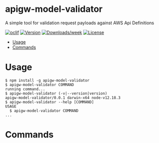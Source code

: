 apigw-model-validator
=====================

A simple tool for validation request payloads against AWS Api Definitions

[![oclif](https://img.shields.io/badge/cli-oclif-brightgreen.svg)](https://oclif.io)
[![Version](https://img.shields.io/npm/v/apigw-model-validator.svg)](https://npmjs.org/package/apigw-model-validator)
[![Downloads/week](https://img.shields.io/npm/dw/apigw-model-validator.svg)](https://npmjs.org/package/apigw-model-validator)
[![License](https://img.shields.io/npm/l/apigw-model-validator.svg)](https://github.com/andylockran/apigw-model-validator/blob/master/package.json)

<!-- toc -->
* [Usage](#usage)
* [Commands](#commands)
<!-- tocstop -->
# Usage
<!-- usage -->
```sh-session
$ npm install -g apigw-model-validator
$ apigw-model-validator COMMAND
running command...
$ apigw-model-validator (-v|--version|version)
apigw-model-validator/0.0.1 darwin-x64 node-v12.18.3
$ apigw-model-validator --help [COMMAND]
USAGE
  $ apigw-model-validator COMMAND
...
```
<!-- usagestop -->
# Commands
<!-- commands -->

<!-- commandsstop -->
